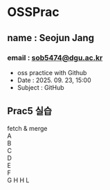 # OSSPrac 
## name : Seojun Jang
### email : sob5474@dgu.ac.kr

- oss practice with Github
- Date : 2025. 09. 23, 15:00
- Subject : GitHub


## Prac5 실습
fetch & merge  
A  
B  
C  
D  
E  
F  
G
H
H
L